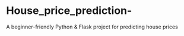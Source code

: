 # House_price_prediction-
A beginner-friendly Python &amp; Flask project for predicting house prices
